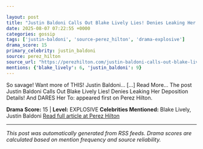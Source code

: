 ```yaml
---

layout: post
title: "Justin Baldoni Calls Out Blake Lively Lies! Denies Leaking Her Deposition Details! And DARES Her To:"
date: 2025-08-07 07:22:55 +0000
categories: gossip
tags: ['justin-baldoni', 'source-perez_hilton', 'drama-explosive']
drama_score: 15
primary_celebrity: justin_baldoni
source: perez_hilton
source_url: "https://perezhilton.com/justin-baldoni-calls-out-blake-lively-lies-denies-leaking-her-deposition-details-and-dares-her-to/"
mentions: {'blake_lively': 6, 'justin_baldoni': 9}
---
```


So savage! Want more of THIS! Justin Baldoni… [...] Read More... The post Justin Baldoni Calls Out Blake Lively Lies! Denies Leaking Her Deposition Details! And DARES Her To: appeared first on Perez Hilton.

**Drama Score:** 15 | **Level:** EXPLOSIVE **Celebrities Mentioned:** Blake Lively, Justin Baldoni [Read full article at Perez Hilton](https://perezhilton.com/justin-baldoni-calls-out-blake-lively-lies-denies-leaking-her-deposition-details-and-dares-her-to/)

---

*This post was automatically generated from RSS feeds. Drama scores are calculated based on mention frequency and source reliability.*